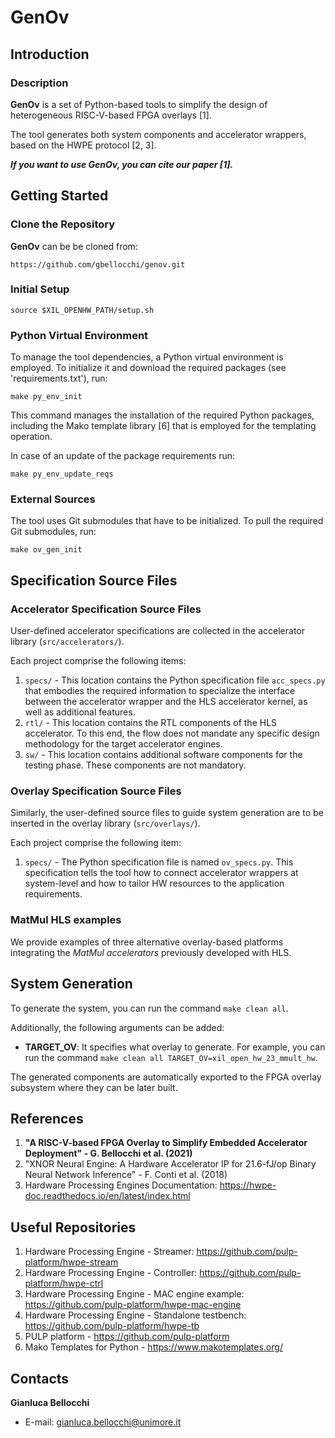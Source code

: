 
# GenOv

## Introduction
### Description
**GenOv** is a set of Python-based tools to simplify the design of heterogeneous RISC-V-based FPGA overlays [1].

The tool generates both system components and accelerator wrappers, based on the HWPE protocol [2, 3].

***If you want to use _GenOv_, you can cite our paper [1].***

## Getting Started

### Clone the Repository
**GenOv** can be be cloned from:
```
https://github.com/gbellocchi/genov.git
```

### Initial Setup
```Shell
source $XIL_OPENHW_PATH/setup.sh
```

### Python Virtual Environment
To manage the tool dependencies, a Python virtual environment is employed. To initialize it and download the required packages (see 'requirements.txt'), run:

```
make py_env_init
```

This command manages the installation of the required Python packages, including the Mako template library [6] that is employed for the templating operation.

In case of an update of the package requirements run:

```
make py_env_update_reqs
```

### External Sources
The tool uses Git submodules that have to be initialized. To pull the required Git submodules, run:

```
make ov_gen_init
```

## Specification Source Files

### Accelerator Specification Source Files

User-defined accelerator specifications are collected in the accelerator library (`src/accelerators/`). 

Each project comprise the following items:

1.  `specs/` - This location contains the Python specification file `acc_specs.py` that embodies the required information to specialize the interface between the accelerator wrapper and the HLS accelerator kernel, as well as additional features.
2.  `rtl/` - This location contains the RTL components of the HLS accelerator. To this end, the flow does not mandate any specific design methodology for the target accelerator engines.
3.  `sw/` - This location contains additional software components for the testing phase. These components are not mandatory.

### Overlay Specification Source Files
Similarly, the user-defined source files to guide system generation are to be inserted in the overlay library (`src/overlays/`). 

Each project comprise the following item:

1.  `specs/` - The Python specification file is named `ov_specs.py`. This specification tells the tool how to connect accelerator wrappers at system-level and how to tailor HW resources to the application requirements.

### MatMul HLS examples
We provide examples of three alternative overlay-based platforms integrating the _MatMul accelerators_ previously developed with HLS.

## System Generation
To generate the system, you can run the command `make clean all`. 

Additionally, the following arguments can be added:

- **TARGET_OV**: It specifies what overlay to generate. For example, you can run the command `make clean all TARGET_OV=xil_open_hw_23_mmult_hw`.

The generated components are automatically exported to the FPGA overlay subsystem where they can be later built.

## References
1) **"A RISC-V-based FPGA Overlay to Simplify Embedded Accelerator Deployment" - G. Bellocchi et al. (2021)**
2) "XNOR Neural Engine: A Hardware Accelerator IP for 21.6-fJ/op Binary Neural Network Inference" - F. Conti et al. (2018)
3) Hardware Processing Engines Documentation: https://hwpe-doc.readthedocs.io/en/latest/index.html
  
## Useful Repositories
1) Hardware Processing Engine - Streamer: https://github.com/pulp-platform/hwpe-stream
2) Hardware Processing Engine - Controller: https://github.com/pulp-platform/hwpe-ctrl
3) Hardware Processing Engine - MAC engine example: https://github.com/pulp-platform/hwpe-mac-engine
4) Hardware Processing Engine - Standalone testbench: https://github.com/pulp-platform/hwpe-tb
5) PULP platform - https://github.com/pulp-platform
6) Mako Templates for Python - https://www.makotemplates.org/

## Contacts
**Gianluca Bellocchi**
* E-mail: <gianluca.bellocchi@unimore.it>